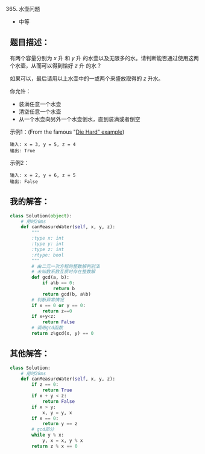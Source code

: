 365. 水壶问题

- 中等

## 题目描述：
有两个容量分别为 *x* 升 和 *y* 升 的水壶以及无限多的水。请判断能否通过使用这两个水壶，从而可以得到恰好 *z* 升 的水？

如果可以，最后请用以上水壶中的一或两个来盛放取得的 *z* 升水。

你允许：

- 装满任意一个水壶
- 清空任意一个水壶
- 从一个水壶向另外一个水壶倒水，直到装满或者倒空


示例1：(From the famous "[Die Hard" example](https://www.youtube.com/watch?v=BVtQNK_ZUJg))
```
输入: x = 3, y = 5, z = 4
输出: True
```

示例2：
```
输入: x = 2, y = 6, z = 5
输出: False
```

## 我的解答：
``` python
class Solution(object):
    # 用时20ms
    def canMeasureWater(self, x, y, z):
        """
        :type x: int
        :type y: int
        :type z: int
        :rtype: bool
        """
        # 由二元一次方程的整数解判别法
        # 未知数系数互质时存在整数解
        def gcd(a, b):
            if a%b == 0:
                return b
            return gcd(b, a%b)
        # 判断异常情况
        if x == 0 or y == 0:
            return z==0
        if x+y<z:
            return False
        # 调用gcd函数
        return z%gcd(x, y) == 0
```

## 其他解答：
```python
class Solution:
    # 用时28ms
    def canMeasureWater(self, x, y, z):
        if z == 0:
            return True
        if x + y < z:
            return False
        if x > y:
            x, y = y, x
        if x == 0:
            return y == z
        # gcd部分
        while y % x:
            y, x = x, y % x
        return z % x == 0
```
